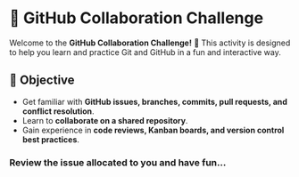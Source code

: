 # 🚀 GitHub Collaboration Challenge  

Welcome to the **GitHub Collaboration Challenge!** 🎉 This activity is designed to help you learn and practice Git and GitHub in a fun and interactive way.  

## 📌 Objective  
- Get familiar with **GitHub issues, branches, commits, pull requests, and conflict resolution**.  
- Learn to **collaborate on a shared repository**.  
- Gain experience in **code reviews, Kanban boards, and version control best practices**. 

### Review the issue allocated to you and have fun...
